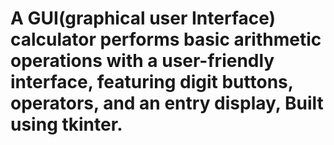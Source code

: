 # A GUI(graphical user Interface) calculator performs basic arithmetic operations with a user-friendly interface, featuring digit buttons, operators, and an entry display, Built using tkinter.
 

